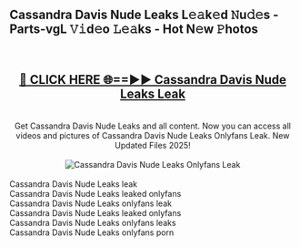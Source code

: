 <h2>Cassandra Davis Nude Leaks L𝚎𝚊k𝚎d 𝙽u𝚍𝚎s - Parts-vgL 𝚅𝚒d𝚎o 𝙻𝚎𝚊ks - Hot N𝚎w 𝙿hotos </h2>
<br>
<div align="center">
<h2><a href="https://213.232.235.80/live/video.php?q=cassandra-davis-nude-leaks" rel="nofollow">🔴 CLICK HERE 🌐==►► Cassandra Davis Nude Leaks Leak</a></h2>
<br>
Get Cassandra Davis Nude Leaks and all content. Now you can access all videos and pictures of Cassandra Davis Nude Leaks Onlyfans Leak. New Updated Files 2025!
<br>
<br>
<a href="https://213.232.235.80/live/video.php?q=cassandra-davis-nude-leaks" rel="nofollow" data-target="animated-image.originalLink"><img src="https://i.imgur.com/1EjSzPs.png" alt="Cassandra Davis Nude Leaks Onlyfans Leak" style="max-width: 100%; display: inline-block;" data-target="animated-image.originalImage"></a>
</div>
<br>
Cassandra Davis Nude Leaks leak<br>
Cassandra Davis Nude Leaks leaked onlyfans<br>
Cassandra Davis Nude Leaks onlyfans leak<br>
Cassandra Davis Nude Leaks leaked onlyfans<br>
Cassandra Davis Nude Leaks onlyfans leaks<br>
Cassandra Davis Nude Leaks onlyfans porn
